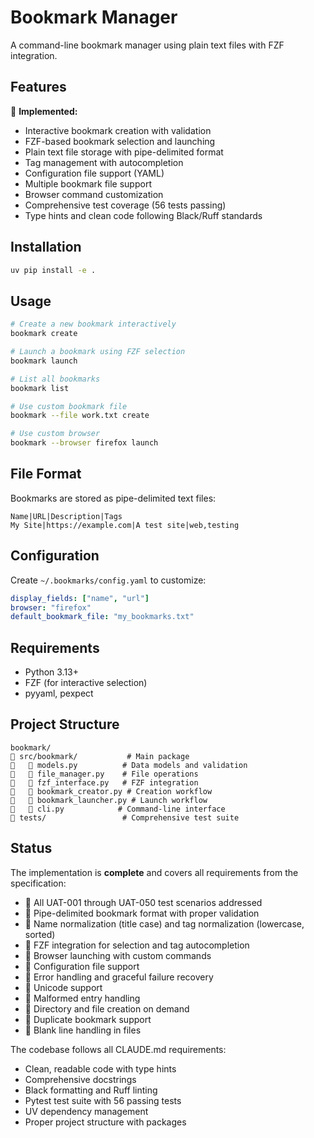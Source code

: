 # Bookmark Manager

A command-line bookmark manager using plain text files with FZF integration.

## Features

 **Implemented:**
- Interactive bookmark creation with validation
- FZF-based bookmark selection and launching
- Plain text file storage with pipe-delimited format
- Tag management with autocompletion
- Configuration file support (YAML)
- Multiple bookmark file support
- Browser command customization
- Comprehensive test coverage (56 tests passing)
- Type hints and clean code following Black/Ruff standards

## Installation

```bash
uv pip install -e .
```

## Usage

```bash
# Create a new bookmark interactively
bookmark create

# Launch a bookmark using FZF selection  
bookmark launch

# List all bookmarks
bookmark list

# Use custom bookmark file
bookmark --file work.txt create

# Use custom browser
bookmark --browser firefox launch
```

## File Format

Bookmarks are stored as pipe-delimited text files:
```
Name|URL|Description|Tags
My Site|https://example.com|A test site|web,testing
```

## Configuration

Create `~/.bookmarks/config.yaml` to customize:
```yaml
display_fields: ["name", "url"]
browser: "firefox"
default_bookmark_file: "my_bookmarks.txt"
```

## Requirements

- Python 3.13+
- FZF (for interactive selection)
- pyyaml, pexpect

## Project Structure

```
bookmark/
   src/bookmark/           # Main package
      models.py          # Data models and validation
      file_manager.py    # File operations
      fzf_interface.py   # FZF integration
      bookmark_creator.py # Creation workflow
      bookmark_launcher.py # Launch workflow
      cli.py            # Command-line interface
   tests/                 # Comprehensive test suite
```

## Status

The implementation is **complete** and covers all requirements from the specification:

-  All UAT-001 through UAT-050 test scenarios addressed
-  Pipe-delimited bookmark format with proper validation
-  Name normalization (title case) and tag normalization (lowercase, sorted)
-  FZF integration for selection and tag autocompletion
-  Browser launching with custom commands
-  Configuration file support
-  Error handling and graceful failure recovery
-  Unicode support
-  Malformed entry handling
-  Directory and file creation on demand
-  Duplicate bookmark support
-  Blank line handling in files

The codebase follows all CLAUDE.md requirements:
- Clean, readable code with type hints
- Comprehensive docstrings
- Black formatting and Ruff linting
- Pytest test suite with 56 passing tests
- UV dependency management
- Proper project structure with packages